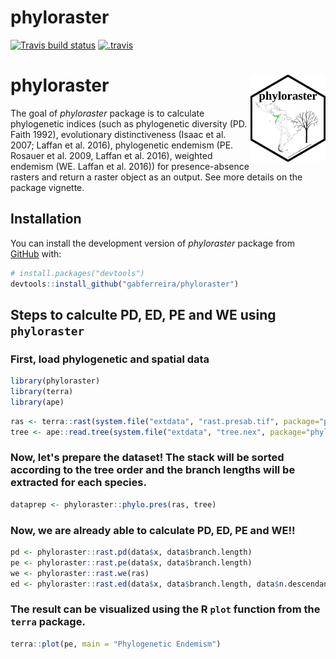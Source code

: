 
# phyloraster

<!-- badges: start -->
[![Travis build status](https://travis-ci.com/gabferreira/phyloraster.svg?branch=master)](https://travis-ci.com/gabferreira/phyloraster)
[![.travis](https://github.com/gabferreira/phyloraster/actions/workflows/.travis.yml/badge.svg)](https://github.com/gabferreira/phyloraster/actions/workflows/.travis.yml)
<!-- badges: end -->

# phyloraster <a href="https://hemingnm.github.io/SESraster/"><img src="man/figures/logo.png" align="right" height="139" alt="phyloraster website" /></a>

The goal of *phyloraster* package is to calculate phylogenetic indices (such as phylogenetic diversity (PD. Faith 1992), evolutionary distinctiveness (Isaac et al. 2007; Laffan et al. 2016), phylogenetic endemism (PE. Rosauer et al. 2009, Laffan et al. 2016), weighted endemism (WE. Laffan et al. 2016)) for presence-absence rasters and return a raster object as an output. See more details on the package vignette.

## Installation

You can install the development version of *phyloraster* package from [GitHub](https://github.com/) with:

``` r
# install.packages("devtools")
devtools::install_github("gabferreira/phyloraster")
```

## Steps to calculte PD, ED, PE and WE using ```phyloraster```

### First, load phylogenetic and spatial data

``` r 
library(phyloraster)
library(terra)
library(ape)
```

``` r
ras <- terra::rast(system.file("extdata", "rast.presab.tif", package="phyloraster"))
tree <- ape::read.tree(system.file("extdata", "tree.nex", package="phyloraster"))
```

### Now, let's prepare the dataset! The stack will be sorted according to the tree order and the branch lengths will be extracted for each species.

``` r
dataprep <- phyloraster::phylo.pres(ras, tree)
```

### Now, we are already able to calculate PD, ED, PE and WE!!

``` r
pd <- phyloraster::rast.pd(data$x, data$branch.length)
pe <- phyloraster::rast.pe(data$x, data$branch.length)
we <- phyloraster::rast.we(ras)
ed <- phyloraster::rast.ed(data$x, data$branch.length, data$n.descendants)
```

### The result can be visualized using the R `plot` function from the `terra` package.

``` r
terra::plot(pe, main = "Phylogenetic Endemism")
```

